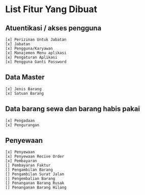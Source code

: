 # List Fitur Yang Dibuat

## Atuentikasi / akses pengguna
    [x] Perizinan Untuk Jabatan
    [x] Jabatan
    [x] Pengguna/Karyawan
    [x] Manajemen Menu aplikasi
    [x] Pengaturan Aplikasi
    [x] Pengguna Ganti Password
  
## Data Master
    [x] Jenis Barang
    [x] Satuan Barang

## Data barang sewa dan barang habis pakai
    [x] Pengadaan
    [x] Pengurangan

## Penyewaan
    [x] Penyewaan
    [x] Penyewaan Recive Order
    [x] Pembayaran
    [] Pembayaran Faktur
    [] Pengambilan Barang
    [] Pengambilan Surat Jalan
    [] Pengembalian Barang
    [] Penanganan Barang Rusak
    [] Penanganan Barang Hilang